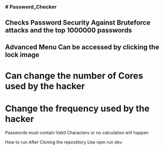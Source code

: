 <h3># Password_Checker</h3>
<h2>Checks Password Security Against Bruteforce attacks and the top 1000000 passwords</h2>
<h2>Advanced Menu Can be accessed by clicking the lock image</h2>
<h1>Can change the number of Cores used by the hacker</h1>
<h1>Change the frequency used by the hacker</h1>

Passwords must contain Valid Characters or no calculation will happen

How to run
After Cloning the repostitory
Use npm run dev
